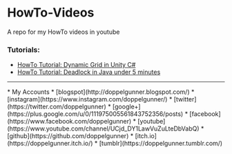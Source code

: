 # HowTo-Videos
A repo for my HowTo videos in youtube

### Tutorials:
* [HowTo Tutorial: Dynamic Grid in Unity C#](https://youtu.be/ABEwdnne9AI)
* [HowTo Tutorial: Deadlock in Java under 5 minutes](https://youtu.be/ur_THx9lSj0)
<hr>
* My Accounts 
  * [blogspot](http://doppelgunner.blogspot.com/)
  * [instagram](https://www.instagram.com/doppelgunner/)
  * [twitter](https://twitter.com/doppelgunner)
  * [google+](https://plus.google.com/u/0/111975005561843752356/posts)
  * [facebook](https://www.facebook.com/doppelgunner)
  * [youtube](https://www.youtube.com/channel/UCjd_DY1LawVuZuLteDbVabQ)
  * [github](https://github.com/doppelgunner)
  * [itch.io](https://doppelgunner.itch.io/)
  * [tumblr](https://doppelgunner.tumblr.com/)
